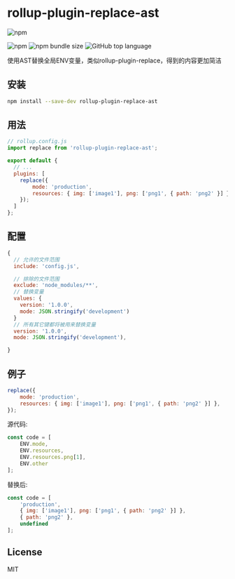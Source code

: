 # rollup-plugin-replace-ast
![npm](https://img.shields.io/npm/dm/rollup-plugin-replace-ast)

![npm](https://img.shields.io/npm/v/rollup-plugin-replace-ast) ![npm bundle size](https://img.shields.io/bundlephobia/min/rollup-plugin-replace-ast) ![GitHub top language](https://img.shields.io/github/languages/top/idler8/rollup-plugin-replace-ast)

使用AST替换全局ENV变量，类似rollup-plugin-replace，得到的内容更加简洁


## 安装

```bash
npm install --save-dev rollup-plugin-replace-ast
```


## 用法


```javascript
// rollup.config.js
import replace from 'rollup-plugin-replace-ast';

export default {
  // ...
  plugins: [
    replace({
        mode: 'production',
        resources: { img: ['image1'], png: ['png1', { path: 'png2' }] },
    });
  ]
};
```


## 配置

```javascript
{
  // 允许的文件范围
  include: 'config.js',

  // 排除的文件范围
  exclude: 'node_modules/**',
  // 替换变量
  values: {
    version: '1.0.0',
    mode: JSON.stringify('development')
  }
  // 所有其它键都将被用来替换变量
  version: '1.0.0',
  mode: JSON.stringify('development'),

}
```


## 例子

```javascript
replace({
    mode: 'production',
    resources: { img: ['image1'], png: ['png1', { path: 'png2' }] },
});
```

源代码:

```js
const code = [
    ENV.mode,
    ENV.resources,
    ENV.resources.png[1],
    ENV.other
];
```

替换后:

```js
const code = [
    'production',
    { img: ['image1'], png: ['png1', { path: 'png2' }] },
    { path: 'png2' },
    undefined
];
```



## License

MIT